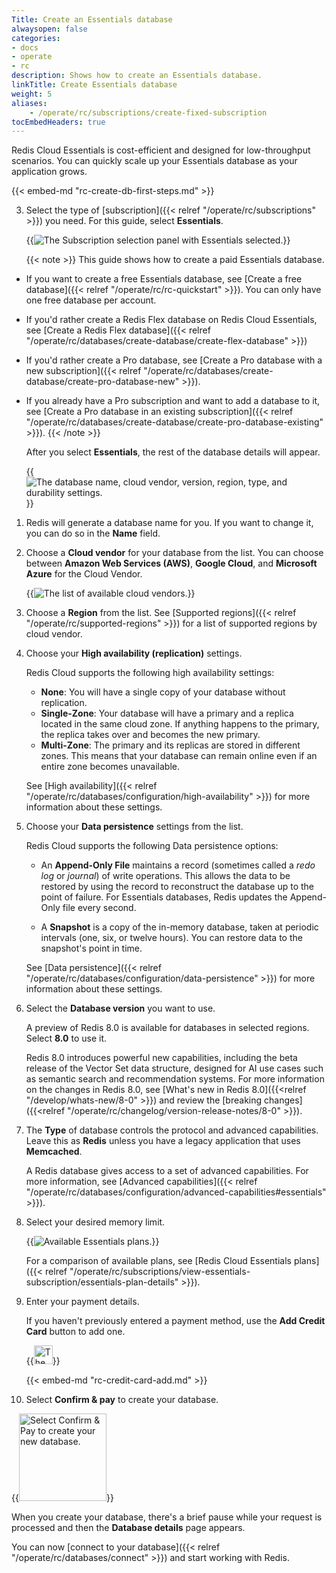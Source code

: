 ```yaml
---
Title: Create an Essentials database
alwaysopen: false
categories:
- docs
- operate
- rc
description: Shows how to create an Essentials database.
linkTitle: Create Essentials database
weight: 5
aliases:
    - /operate/rc/subscriptions/create-fixed-subscription
tocEmbedHeaders: true
---
```


Redis Cloud Essentials is cost-efficient and designed for low-throughput scenarios. You can quickly scale up your Essentials database as your application grows.

{{< embed-md "rc-create-db-first-steps.md" >}} 

3. Select the type of [subscription]({{< relref "/operate/rc/subscriptions" >}}) you need. For this guide, select **Essentials**.

    {{<image filename="images/rc/create-database-subscription-essentials.png" alt="The Subscription selection panel with Essentials selected.">}}

    {{< note >}}
This guide shows how to create a paid Essentials database.
- If you want to create a free Essentials database, see [Create a free database]({{< relref "/operate/rc/rc-quickstart" >}}). You can only have one free database per account.
- If you'd rather create a Redis Flex database on Redis Cloud Essentials, see [Create a Redis Flex database]({{< relref "/operate/rc/databases/create-database/create-flex-database" >}})
- If you'd rather create a Pro database, see [Create a Pro database with a new subscription]({{< relref "/operate/rc/databases/create-database/create-pro-database-new" >}}).
- If you already have a Pro subscription and want to add a database to it, see [Create a Pro database in an existing subscription]({{< relref "/operate/rc/databases/create-database/create-pro-database-existing" >}}).
    {{< /note >}}
    
    After you select **Essentials**, the rest of the database details will appear.

    {{<image filename="images/rc/create-database-essentials-cloud-vendor.png" alt="The database name, cloud vendor, version, region, type, and durability settings.">}}

1. Redis will generate a database name for you. If you want to change it, you can do so in the **Name** field.  

1. Choose a **Cloud vendor** for your database from the list. You can choose between **Amazon Web Services (AWS)**, **Google Cloud**, and **Microsoft Azure** for the Cloud Vendor. 

    {{<image filename="images/rc/create-database-essentials-cloud-vendor-list.png" alt="The list of available cloud vendors.">}}

1. Choose a **Region** from the list. See [Supported regions]({{< relref "/operate/rc/supported-regions" >}}) for a list of supported regions by cloud vendor.

1. Choose your **High availability (replication)** settings.

    Redis Cloud supports the following high availability settings:

    - **None**: You will have a single copy of your database without replication.
    - **Single-Zone**: Your database will have a primary and a replica located in the same cloud zone. If anything happens to the primary, the replica takes over and becomes the new primary.
    - **Multi-Zone**: The primary and its replicas are stored in different zones. This means that your database can remain online even if an entire zone becomes unavailable.

    See [High availability]({{< relref "/operate/rc/databases/configuration/high-availability" >}}) for more information about these settings.

1. Choose your **Data persistence** settings from the list.

    Redis Cloud supports the following Data persistence options:

    - An **Append-Only File** maintains a record (sometimes called a _redo log_ or _journal_) of write operations.  This allows the data to be restored by using the record to reconstruct the database up to the point of failure. For Essentials databases, Redis updates the Append-Only file every second.

    - A **Snapshot** is a copy of the in-memory database, taken at periodic intervals (one, six, or twelve hours). You can restore data to the snapshot's point in time. 
    
    See [Data persistence]({{< relref "/operate/rc/databases/configuration/data-persistence" >}}) for more information about these settings.

1. Select the **Database version** you want to use.

    A preview of Redis 8.0 is available for databases in selected regions. Select **8.0** to use it.

    Redis 8.0 introduces powerful new capabilities, including the beta release of the Vector Set data structure, designed for AI use cases such as semantic search and recommendation systems. For more information on the changes in Redis 8.0, see [What's new in Redis 8.0]({{<relref "/develop/whats-new/8-0" >}}) and review the [breaking changes]({{<relref "/operate/rc/changelog/version-release-notes/8-0" >}}).

1. The **Type** of database controls the protocol and advanced capabilities. Leave this as **Redis** unless you have a legacy application that uses **Memcached**.

    A Redis database gives access to a set of advanced capabilities. For more information, see [Advanced capabilities]({{< relref "/operate/rc/databases/configuration/advanced-capabilities#essentials" >}}).
    
1. Select your desired memory limit.

    {{<image filename="images/rc/subscription-new-fixed-tiers.png" alt="Available Essentials plans." >}}

    For a comparison of available plans, see [Redis Cloud Essentials plans]({{< relref "/operate/rc/subscriptions/view-essentials-subscription/essentials-plan-details" >}}).

1.  Enter your payment details.

    If you haven't previously entered a payment method, use the **Add Credit Card** button to add one.

    {{<image filename="images/rc/icon-add.png" width="30px" alt="The Add credit card icon." >}}

    {{< embed-md "rc-credit-card-add.md" >}}

1. Select **Confirm & pay** to create your database.

{{<image filename="images/rc/button-create-db-confirm-pay.png" width="140px" alt="Select Confirm & Pay to create your new database." >}}

When you create your database, there's a brief pause while your request is processed and then the **Database details** page appears.

You can now [connect to your database]({{< relref "/operate/rc/databases/connect" >}}) and start working with Redis.